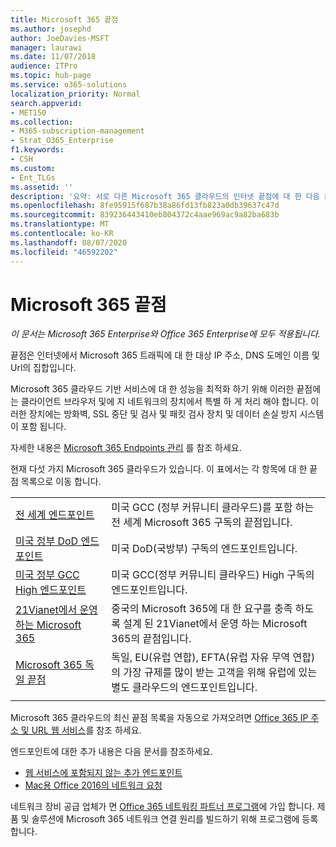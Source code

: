 ```yaml
---
title: Microsoft 365 끝점
ms.author: josephd
author: JoeDavies-MSFT
manager: laurawi
ms.date: 11/07/2018
audience: ITPro
ms.topic: hub-page
ms.service: o365-solutions
localization_priority: Normal
search.appverid:
- MET150
ms.collection:
- M365-subscription-management
- Strat_O365_Enterprise
f1.keywords:
- CSH
ms.custom:
- Ent_TLGs
ms.assetid: ''
description: '요약: 서로 다른 Microsoft 365 클라우드의 인터넷 끝점에 대 한 다음 문서를 참조 하세요.'
ms.openlocfilehash: 8fe95915f687b38a86fd13fb823a0db39637c47d
ms.sourcegitcommit: 839236443410eb804372c4aae969ac9a82ba683b
ms.translationtype: MT
ms.contentlocale: ko-KR
ms.lasthandoff: 08/07/2020
ms.locfileid: "46592202"
---
```

# <a name="microsoft-365-endpoints"></a>Microsoft 365 끝점

*이 문서는 Microsoft 365 Enterprise와 Office 365 Enterprise에 모두 적용됩니다.*

끝점은 인터넷에서 Microsoft 365 트래픽에 대 한 대상 IP 주소, DNS 도메인 이름 및 Url의 집합입니다. 

Microsoft 365 클라우드 기반 서비스에 대 한 성능을 최적화 하기 위해 이러한 끝점에는 클라이언트 브라우저 및에 지 네트워크의 장치에서 특별 하 게 처리 해야 합니다. 이러한 장치에는 방화벽, SSL 중단 및 검사 및 패킷 검사 장치 및 데이터 손실 방지 시스템이 포함 됩니다.

자세한 내용은 [Microsoft 365 Endpoints 관리](managing-office-365-endpoints.md) 를 참조 하세요.

현재 다섯 가지 Microsoft 365 클라우드가 있습니다. 이 표에서는 각 항목에 대 한 끝점 목록으로 이동 합니다.

|||
|:-------|:-----|
| [전 세계 엔드포인트](urls-and-ip-address-ranges.md) | 미국 GCC (정부 커뮤니티 클라우드)를 포함 하는 전 세계 Microsoft 365 구독의 끝점입니다. |
| [미국 정부 DoD 엔드포인트](office-365-u-s-government-dod-endpoints.md) | 미국 DoD(국방부) 구독의 엔드포인트입니다. |
| [미국 정부 GCC High 엔드포인트](office-365-u-s-government-gcc-high-endpoints.md) | 미국 GCC(정부 커뮤니티 클라우드) High 구독의 엔드포인트입니다. |
| [21Vianet에서 운영 하는 Microsoft 365](urls-and-ip-address-ranges-21vianet.md) | 중국의 Microsoft 365에 대 한 요구를 충족 하도록 설계 된 21Vianet에서 운영 하는 Microsoft 365의 끝점입니다. |
| [Microsoft 365 독일 끝점](office-365-germany-endpoints.md) | 독일, EU(유럽 연합), EFTA(유럽 자유 무역 연합)의 가장 규제를 많이 받는 고객을 위해 유럽에 있는 별도 클라우드의 엔드포인트입니다. |
|||

Microsoft 365 클라우드의 최신 끝점 목록을 자동으로 가져오려면 [Office 365 IP 주소 및 URL 웹 서비스](office-365-ip-web-service.md)를 참조 하세요.

엔드포인트에 대한 추가 내용은 다음 문서를 참조하세요.

- [웹 서비스에 포함되지 않는 추가 엔드포인트](additional-office365-ip-addresses-and-urls.md)
- [Mac용 Office 2016의 네트워크 요청](network-requests-in-office-2016-for-mac.md)

네트워크 장비 공급 업체가 면 [Office 365 네트워킹 파트너 프로그램](office-365-networking-partner-program.md)에 가입 합니다. 제품 및 솔루션에 Microsoft 365 네트워크 연결 원리를 빌드하기 위해 프로그램에 등록 합니다. 
